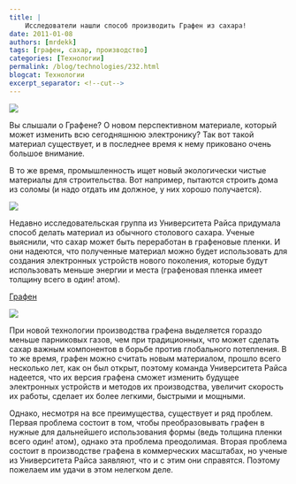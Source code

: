 ```yaml
---
title: |
    Исследователи нашли способ производить Графен из сахара!
date: 2011-01-08
authors: [mrdekk]
tags: [графен, сахар, производство]
categories: [Технологии]
permalink: /blog/technologies/232.html
blogcat: Технологии
excerpt_separator: <!--cut-->
---
```



![](http://itw66.ru/uploads/images/00/00/01/2011/01/08/ba1f51.jpg)


Вы слышали о Графене? О новом перспективном материале, который может изменить всю сегодняшнюю электронику? Так вот такой материал существует, и в последнее время к нему приковано очень большое внимание. 

В то же время, промышленность ищет новый экологически чистые материалы для строительства. Вот например, пытаются строить дома из соломы (и надо отдать им должное, у них хорошо получается). 


![](http://itw66.ru/uploads/images/00/00/01/2011/01/08/4f424d.jpg)


Недавно исследовательская группа из Университета Райса придумала способ делать материал из обычного столового сахара. Ученые выяснили, что сахар может быть переработан в графеновые пленки. И они надеются, что полученные материал можно будет использовать для создания электронных устройств нового поколения, которые будут использовать меньше энергии и места (графеновая пленка имеет толщину всего в один! атом).


<!--cut-->

[Графен](http://ru.wikipedia.org/wiki/%D0%93%D1%80%D0%B0%D1%84%D0%B5%D0%BD)


![](http://itw66.ru/uploads/images/00/00/01/2011/01/08/41e101.jpg)


При новой технологии производства графена выделяется гораздо меньше парниковых газов, чем при традиционных, что может сделать сахар важным компонентов в борьбе против глобального потепления. В то же время, графен можно считать новым материалом, прошло всего несколько лет, как он был открыт, поэтому команда Университета Райса надеется, что их версия графена сможет изменить будущее электронных устройств и методов их производства, увеличит скорость их работы, сделает их более легкими, быстрыми и мощными.

Однако, несмотря на все преимущества, существует и ряд проблем. Первая проблема состоит в том, чтобы преобразовывать графен в нужные для дальнейшего использования формы (ведь толщина пленки всего один! атом), однако эта проблема преодолимая. Вторая проблема состоит в производстве графена в коммерческих масштабах, но ученые из Университета Райса заявляют, что и с этим они справятся. Поэтому пожелаем им удачи в этом нелегком деле.
